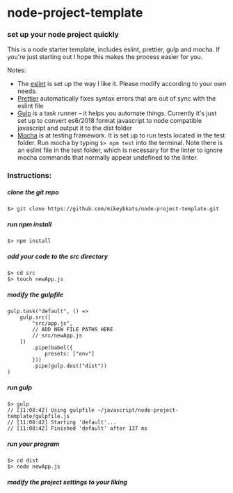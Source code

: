 # node-project-template
### set up your node project quickly

This is a node starter template, includes eslint, prettier, gulp and mocha. If you're just starting out I hope this makes the process easier for you.

Notes:
- The [eslint](https://github.com/eslint/eslint) is set up the way I like it. Please modify according to your own needs. 
- [Prettier](https://github.com/prettier/prettier) automatically fixes syntax errors that are out of sync with the eslint file
- [Gulp](https://github.com/gulpjs/gulp) is a task runner – it helps you automate things. Currently it's just set up to convert es6/2018 format javascript to node compatible javascript and output it to the dist folder
- [Mocha](https://github.com/mochajs/mocha) is at testing framework. It is set up to run tests located in the test folder. Run mocha by typing `$> npm test` into the terminal. Note there is an eslint file in the test folder, which is necessary for the linter to ignore mocha commands that normally appear undefined to the linter.

### Instructions:

##### clone the git repo
```
$> git clone https://github.com/mikeybkats/node-project-template.git
```

##### run npm install
```
$> npm install
```

##### add your code to the src directory
```
$> cd src
$> touch newApp.js
```

##### modify the gulpfile
```
gulp.task("default", () =>
    gulp.src([
        "src/app.js",
        // ADD NEW FILE PATHS HERE
        // src/newApp.js
    ])
        .pipe(babel({
            presets: ["env"]
        }))
        .pipe(gulp.dest("dist"))
)
```

##### run gulp
```
$> gulp
// [11:08:42] Using gulpfile ~/javascript/node-project-template/gulpfile.js
// [11:08:42] Starting 'default'...
// [11:08:42] Finished 'default' after 137 ms
```

##### run your program
```
$> cd dist
$> node newApp.js 
```

##### modify the project settings to your liking
